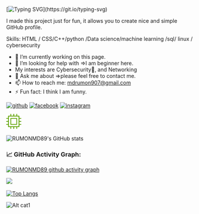 [![Typing SVG](https://readme-typing-svg.herokuapp.com?lines=Hi+there+%F0%9F%91%8B...;welcome+my+profile;+my+name+is+RUMON+MD;+you+can+also+call+me+RUMON;i+live+in+japan;)](https://git.io/typing-svg)
  

I made this project just for fun, it allows you to create nice and simple GitHub  profile.

Skills: HTML / CSS/C++/python /Data science/machine learning /sql/ linux / cybersecurity

- 🔭 I’m currently working on this page. 
- 🤔 I’m looking for help with =>I am beginner here.
- My interests are Cybersecurity🔐, and Networking
- 💬 Ask me about =>please feel free to contact me.  
- 📫 How to reach me: mdrumon907@gmail.com 
- ⚡ Fun fact: I think I am funny.  


[<img src='https://cdn.jsdelivr.net/npm/simple-icons@3.0.1/icons/github.svg' alt='github' height='40' color = red>](https://github.com/https://github.com/RUMONMD89)  [<img src='https://cdn.jsdelivr.net/npm/simple-icons@3.0.1/icons/facebook.svg' alt='facebook' height='40'>](https://www.facebook.com/https://www.facebook.com/rumonh3)  [<img src='https://cdn.jsdelivr.net/npm/simple-icons@3.0.1/icons/instagram.svg' alt='instagram' height='40'>](https://www.instagram.com/https://www.instagram.com/rumon709//)  

<a href='https://docs.github.com/en/developers'><img src='https://raw.githubusercontent.com/acervenky/animated-github-badges/master/assets/devbadge.gif' width='40' height='40'></a> 

![RUMONMD89's GitHub stats](https://github-readme-stats.vercel.app/api?username=RUMONMD89&show_icons=true&theme=city_lights)
<!--   GitHub stats graph -->
### 📈 GitHub Activity Graph:
[![RUMONMD89 github activity graph](https://activity-graph.herokuapp.com/graph?username=RUMONMD89&theme=react-dark)](https://github.com/RUMONMD89/github-readme-activity-graph)

<!--Languages-->
 



<!--[![Top Langs](https://github-readme-stats.vercel.app/api/top-langs/?username=IngridAkeida&show_icons=true&theme=tokyonight)
](https://github.com/anuraghazra/github-readme-stats)-->

<img src="https://github-readme-streak-stats.herokuapp.com/?user=RUMONMD89&layout=compact&theme=tokyonight"></img>


[![Top Langs](https://github-readme-stats.vercel.app/api/top-langs/?username=RUMONMD89&layout=compact&theme=tokyonight)](https://github.com/anuraghazra/github-readme-stats) 

![Alt cat1](https://media.giphy.com/media/FcqKy4Kj7XOK0hCW4g/giphy.gif)
